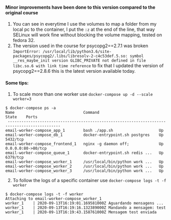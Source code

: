 #### Minor improvements have been done to this version compared to the original course

1. You can see in everytime I use the volumes to map a folder from my local pc to the container, I put the ```:z``` at the end of the line, that way SELinux will work fine without blocking the volume mapping, tested on fedora 32.
2. The version used in the course for psycopg2==2.7.1 was broken ```ImportError: /usr/local/lib/python3.6/site-packages/psycopg2/.libs/libresolv-2-c4c53def.5.so: symbol __res_maybe_init version GLIBC_PRIVATE not defined in file libc.so.6 with link time reference``` to fix that I updated the version of psycopg2==2.8.6 this is the latest version available today.

#### Some tips:
1. To scale more than one worker use ```docker-compose up -d --scale worker=3```
```
$ docker-compose ps -a
Name                              Command                          State    Ports       
 ---------------------------------------------------------------------------------------------
email-worker-compose_app_1        bash ./app.sh                    Up                        
email-worker-compose_db_1         docker-entrypoint.sh postgres    Up      5432/tcp          
email-worker-compose_frontend_1   nginx -g daemon off;             Up      0.0.0.0:80->80/tcp
email-worker-compose_queue_1      docker-entrypoint.sh redis ...   Up      6379/tcp          
email-worker-compose_worker_1     /usr/local/bin/python work ...   Up                        
email-worker-compose_worker_2     /usr/local/bin/python work ...   Up                        
email-worker-compose_worker_3     /usr/local/bin/python work ...   Up         
```
2. To follow the logs of a specific container use ```docker-compose logs -t -f worker```
```
$ docker-compose logs -t -f worker
Attaching to email-worker-compose_worker_1
worker_1    | 2020-09-13T16:19:01.169581000Z Aguardando mensagens ...
worker_1    | 2020-09-13T16:19:16.132389000Z Mandando a mensagem: test
worker_1    | 2020-09-13T16:19:43.158761000Z Mensagem test enviada
```
